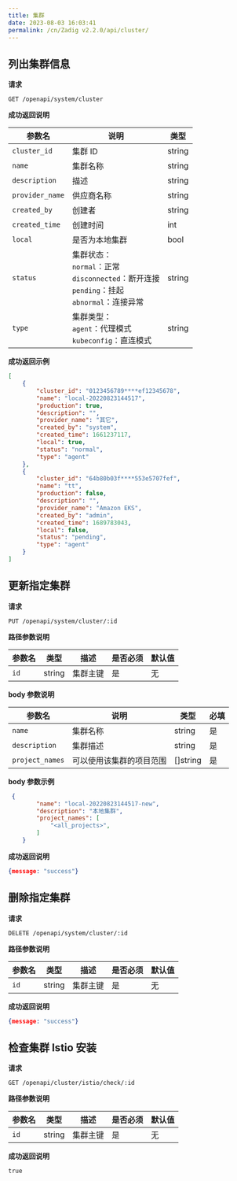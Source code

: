 ```yaml
---
title: 集群
date: 2023-08-03 16:03:41
permalink: /cn/Zadig v2.2.0/api/cluster/
---
```


## 列出集群信息

**请求**

```
GET /openapi/system/cluster
```

**成功返回说明**

| 参数名          | 说明                                                                                                         | 类型   |
| --------------- | ------------------------------------------------------------------------------------------------------------ | ------ |
| `cluster_id`    | 集群 ID                                                                                                      | string |
| `name`          | 集群名称                                                                                                     | string |
| `description`   | 描述                                                                                                         | string |
| `provider_name` | 供应商名称                                                                                                   | string |
| `created_by`    | 创建者                                                                                                       | string |
| `created_time`  | 创建时间                                                                                                     | int    |
| `local`         | 是否为本地集群                                                                                               | bool   |
| `status`        | 集群状态：<br /> `normal`：正常<br />`disconnected`：断开连接<br />`pending`：挂起<br />`abnormal`：连接异常 | string |
| `type`          | 集群类型：<br /> `agent`：代理模式<br />`kubeconfig`：直连模式                                               | string |

**成功返回示例**

```json
[
    {
        "cluster_id": "0123456789****ef12345678",
        "name": "local-20220823144517",
        "production": true,
        "description": "",
        "provider_name": "其它",
        "created_by": "system",
        "created_time": 1661237117,
        "local": true,
        "status": "normal",
        "type": "agent"
    },
    {
        "cluster_id": "64b80b03f****553e5707fef",
        "name": "tt",
        "production": false,
        "description": "",
        "provider_name": "Amazon EKS",
        "created_by": "admin",
        "created_time": 1689783043,
        "local": false,
        "status": "pending",
        "type": "agent"
    }
]
```

## 更新指定集群

**请求**

```
PUT /openapi/system/cluster/:id
```

**路径参数说明**

| 参数名 | 类型   | 描述     | 是否必须 | 默认值 |
| ------ | ------ | -------- | -------- | ------ |
| `id`   | string | 集群主键 | 是       | 无     |

**body 参数说明**

| 参数名          | 说明                     | 类型     | 必填 |
| --------------- | ------------------------ | -------- | ---- |
| `name`          | 集群名称                 | string   | 是   |
| `description`   | 集群描述                 | string   | 是   |
| `project_names` | 可以使用该集群的项目范围 | []string | 是   |

**body 参数示例**

``` json
 {
        "name": "local-20220823144517-new",
        "description": "本地集群",
        "project_names": [
            "<all_projects>",
        ]
    }
```

**成功返回说明**

```JSON
{message: "success"}
```


## 删除指定集群

**请求**

```
DELETE /openapi/system/cluster/:id
```

**路径参数说明**

| 参数名 | 类型   | 描述     | 是否必须 | 默认值 |
| ------ | ------ | -------- | -------- | ------ |
| `id`   | string | 集群主键 | 是       | 无     |

**成功返回说明**

```JSON
{message: "success"}
```

## 检查集群 Istio 安装

**请求**

```
GET /openapi/cluster/istio/check/:id
```

**路径参数说明**

| 参数名 | 类型   | 描述     | 是否必须 | 默认值 |
| ------ | ------ | -------- | -------- | ------ |
| `id`   | string | 集群主键 | 是       | 无     |

**成功返回说明**

```
true
```

